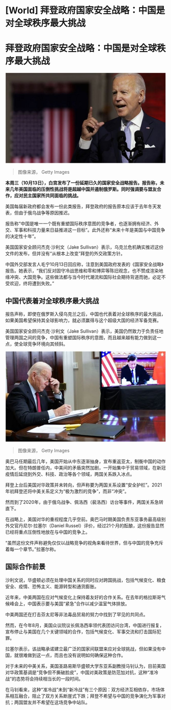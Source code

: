 # [World] 拜登政府国家安全战略：中国是对全球秩序最大挑战

#  拜登政府国家安全战略：中国是对全球秩序最大挑战


![U.S. President Joe Biden delivers a primetime speech at Independence National Historical Park September 1, 2022 in Philadelphia, Pennsylvania.](_127147397_gettyimages-1420019465.jpg)

> 图像来源，  Getty Images

**本周三（10月13日），白宫发布了一份延期已久的国家安全战略报告。报告称，未来几年美国面临的压倒性挑战将是超越中国并遏制俄罗斯。同时强调要与盟友合作，应对民主国家所共同面临的挑战。**

美国每届新政府都会发布一份此类报告，拜登政府的报告原本应该于去年冬天发表，但由于俄乌战争等原因推迟。

报告称“中国是唯一一个既有重塑国际秩序意图的竞争者，也逐渐拥有经济、外交、军事和科技力量来日益推进这一目标”。此外还称“未来十年是美国与中国竞争的决定性十年”。

美国国家安全顾问杰克·沙利文（Jake Sullivan）表示，乌克兰危机确实推迟这份文件的发布，但并没有“从根本上改变”拜登的外交政策方针。

中国外交部发言人毛宁10月13日回应称，注意到美国政府发表的《国家安全战略》报告。她表示，“我们反对固守冷战思维和零和博弈等陈旧观念，也不赞成渲染地缘冲突、大国竞争。这些做法都与当今时代潮流和国际社会期待背道而驰，必定不受欢迎，终将遭到失败。”

##  中国代表着对全球秩序最大挑战

报告声称，即使在俄罗斯入侵乌克兰之后，中国也代表着对全球秩序的最大挑战，如果美国希望保持其全球影响力，就必须赢得与这个超级大国的经济军备竞赛。

美国国家安全顾问杰克·沙利文（Jake Sullivan）表示，美国仍然致力于负责任地管理两国之间的竞争，中国有重塑国际秩序的意图，而且越来越有能力做到这一点，使全球竞争环境向其倾斜。

![US President Joe Biden gestures as he meets with China's President Xi Jinping during a virtual summit from the Roosevelt Room of the White House in Washington, DC, November 15, 2021.](_127147400_gettyimages-1236590960.jpg)

> 图像来源，  Getty Images

奥巴马任期最后几年，美国开始从中东逐渐抽身，宣布重返亚太，制衡中国的动作加大。但在特朗普任内，中美间的矛盾突然加剧，一开始集中于贸易领域，在新冠疫情后延烧到外交、科技、政治等各个领域，两国关系跌入冰点。

拜登上台后美国对华政策并未转向，但声称要为两国关系设置“安全护栏”。2021年初拜登还将中美关系定义为“极为激烈的竞争”，而非“冲突”。

然而到了2020年，由于俄乌战争、佩洛西（裴洛西）访台等事件，两国关系急转直下。

在战略上，美国对华的重视程度几乎空前。奥巴马时期美国负责东亚事务最高级别外交官丹尼尔·拉塞尔（Daniel Russel）评价，经过21个月的酝酿，这份报告显然已经将重点压倒性地放在与中国的竞争上。

“虽然这份文件声称避免仅仅以战略竞争的视角来看待世界，但与中国的竞争充斥着每一个章节。”拉塞尔称。

##  国际合作前景

沙利文说，华盛顿必须在处理中国关系的同时应对跨国挑战，包括气候变化、粮食安全、疫情、恐怖主义、能源转型和通货膨胀。

近年来，中美两国在应对气候变化上保持着友好的合作关系。在去年的格拉斯哥气候峰会上，中国表示要与美国“紧急”合作以减少温室气体排放。

中美两国还在打击芬太尼等非法毒品贸易的努力中找到了罕见的共同点。

然而，在今年8月，美国众议院议长佩洛西率领代表团访问台湾，中国进行报复，宣布停止与美国在几个关键领域的合作，包括气候变化、军事交流和打击国际犯罪。

拉塞尔表示，该战略承诺建立最广泛的国家间联盟来应对全球挑战，但如果没有中国，就很难做到这一点，而且也没有说明如何确保这种合作。

对于未来的中美关系，美国圣路易斯华盛顿大学东亚系副教授马钊认为，目前美国对华政策基调是“竞争但不撕破脸皮”，中国对美政策是防范加对抗，这种“准冷战”的态势将会持续相当长的一段时间。

在马钊看来，这种“准冷战”未到“新冷战”有三个原因：双方经济互相依存，市场体系相互融合，阻止了双方关系断崖式下跌；拜登不希望与中国的竞争演化为军事对抗；两国盟友并不希望在这场竞争中站队。


